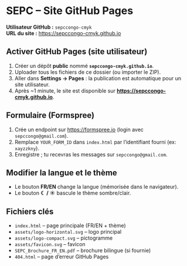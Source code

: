 # SEPC – Site GitHub Pages

**Utilisateur GitHub :** `sepccongo-cmyk`  
**URL du site :** https://sepccongo-cmyk.github.io

## Activer GitHub Pages (site utilisateur)
1. Créer un dépôt **public** nommé **`sepccongo-cmyk.github.io`**.
2. Uploader tous les fichiers de ce dossier (ou importer le ZIP).
3. Aller dans **Settings → Pages** : la publication est automatique pour un site utilisateur.
4. Après ~1 minute, le site est disponible sur **https://sepccongo-cmyk.github.io**.

## Formulaire (Formspree)
1. Crée un endpoint sur https://formspree.io (login avec `sepccongo@gmail.com`).
2. Remplace `YOUR_FORM_ID` dans `index.html` par l’identifiant fourni (ex: `xayzzkny`).
3. Enregistre ; tu recevras les messages sur `sepccongo@gmail.com`.

## Modifier la langue et le thème
- Le bouton **FR/EN** change la langue (mémorisée dans le navigateur).
- Le bouton **☾ / ☀** bascule le thème sombre/clair.

## Fichiers clés
- `index.html` – page principale (FR/EN + thème)
- `assets/logo-horizontal.svg` – logo principal
- `assets/logo-compact.svg` – pictogramme
- `assets/favicon.svg` – favicon
- `SEPC_Brochure_FR_EN.pdf` – brochure bilingue (si fournie)
- `404.html` – page d’erreur GitHub Pages
